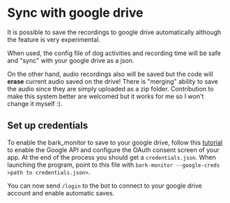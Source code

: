 # Sync with google drive

It is possible to save the recordings to google drive automatically although the feature is very experimental.

When used, the config file of dog activities and recording time will be safe and "sync" with your google drive as a json.

On the other hand, audio recordings also will be saved but the code will __erase__ current audio saved on the drive!
There is "merging" ability to save the audio since they are simply uploaded as a zip folder.
Contribution to make this system better are welcomed but it works for me so I won't change it myself :).

## Set up credentials

To enable the bark_monitor to save to your google drive, follow this [tutorial](https://developers.google.com/drive/api/quickstart/python) to enable the Google API and configure the OAuth consent screen of your app.
At the end of the process you should get a `credentials.json`.
When launching the program, point to this file with `bark-monitor --google-creds >path to credentials.json>`.

You can now send `/login` to the bot to connect to your google drive account and enable automatic saves.
